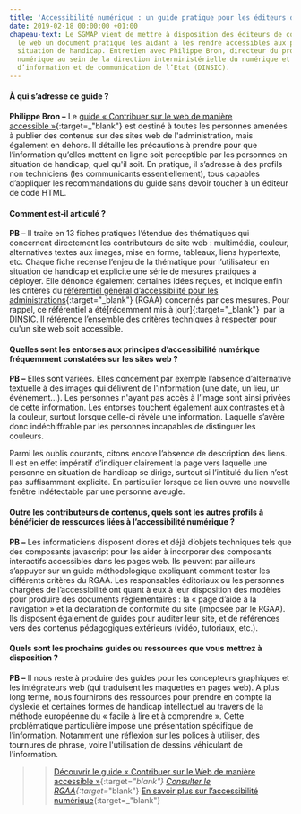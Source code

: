 ```yaml
---
title: 'Accessibilité numérique : un guide pratique pour les éditeurs de contenu'
date: 2019-02-18 00:00:00 +01:00
chapeau-text: Le SGMAP vient de mettre à disposition des éditeurs de contenus sur
  le web un document pratique les aidant à les rendre accessibles aux personnes en
  situation de handicap. Entretien avec Philippe Bron, directeur du programme accessibilité
  numérique au sein de la direction interministérielle du numérique et du système
  d’information et de communication de l’Etat (DINSIC).
---
```


#### À qui s’adresse ce guide ?

**Philippe Bron –** Le [guide « Contribuer sur le web de manière accessible »](https://references.modernisation.gouv.fr/guide-contribuer-sur-le-web-de-maniere-accessible){:target=_"blank"} est destiné à toutes les personnes amenées à publier des contenus sur des sites web de l'administration, mais également en dehors. Il détaille les précautions à prendre pour que l’information qu’elles mettent en ligne soit perceptible par les personnes en situation de handicap, quel qu'il soit. En pratique, il s’adresse à des profils non techniciens (les communicants essentiellement), tous capables d’appliquer les recommandations du guide sans devoir toucher à un éditeur de code HTML.

#### Comment est-il articulé ?

**PB –** Il traite en 13 fiches pratiques l’étendue des thématiques qui concernent directement les contributeurs de site web : multimédia, couleur, alternatives textes aux images, mise en forme, tableaux, liens hypertexte, etc. Chaque fiche recense l’enjeu de la thématique pour l’utilisateur en situation de handicap et explicite une série de mesures pratiques à déployer. Elle dénonce également certaines idées reçues, et indique enfin les critères du [référentiel général d’accessibilité pour les administrations](http://references.modernisation.gouv.fr/referentiel){:target="_blank"} (RGAA) concernés par ces mesures. Pour rappel, ce référentiel a été\[récemment mis à jour\]{:target="_blank"}  par la DINSIC. Il référence l’ensemble des critères techniques à respecter pour qu'un site web soit accessible.

#### Quelles sont les entorses aux principes d’accessibilité numérique fréquemment constatées sur les sites web ?

**PB –** Elles sont variées. Elles concernent par exemple l’absence d’alternative textuelle à des images qui délivrent de l'information (une date, un lieu, un événement...). Les personnes n'ayant pas accès à l’image sont ainsi privées de cette information. Les entorses touchent également aux contrastes et à la couleur, surtout lorsque celle-ci révèle une information. Laquelle s’avère donc indéchiffrable par les personnes incapables de distinguer les couleurs.

Parmi les oublis courants, citons encore l’absence de description des liens. Il est en effet impératif d’indiquer clairement la page vers laquelle une personne en situation de handicap se dirige, surtout si l’intitulé du lien n’est pas suffisamment explicite. En particulier lorsque ce lien ouvre une nouvelle fenêtre indétectable par une personne aveugle.

#### Outre les contributeurs de contenus, quels sont les autres profils à bénéficier de ressources liées à l’accessibilité numérique ?

**PB –** Les informaticiens disposent d’ores et déjà d’objets techniques tels que des composants javascript pour les aider à incorporer des composants interactifs accessibles dans les pages web. Ils peuvent par ailleurs s’appuyer sur un guide méthodologique expliquant comment tester les différents critères du RGAA.  Les responsables éditoriaux ou les personnes chargées de l’accessibilité ont quant à eux à leur disposition des modèles pour produire des documents réglementaires : la « page d’aide à la navigation » et la déclaration de conformité du site (imposée par le RGAA). Ils disposent également de guides pour auditer leur site, et de références vers des contenus pédagogiques extérieurs (vidéo, tutoriaux, etc.).

#### Quels sont les prochains guides ou ressources que vous mettrez à disposition ?

**PB –** Il nous reste à produire des guides pour les concepteurs graphiques et les intégrateurs web (qui traduisent les maquettes en pages web). A plus long terme, nous fournirons des ressources pour prendre en compte la dyslexie et certaines formes de handicap intellectuel au travers de la méthode européenne du « facile à lire et à comprendre ». Cette problématique particulière impose une présentation spécifique de l’information. Notamment une réflexion sur les polices à utiliser, des tournures de phrase, voire l'utilisation de dessins véhiculant de l'information.

> > [Découvrir le guide « Contribuer sur le Web de manière accessible »](https://references.modernisation.gouv.fr/guide-contribuer-sur-le-web-de-maniere-accessible){:target=_"blank"}
> > [Consulter le RGAA](https://references.modernisation.gouv.fr/rgaa-3-0){:target=_"blank"}
> > [En savoir plus sur l’accessibilité numérique](https://references.modernisation.gouv.fr/presentation){:target=_"blank"}